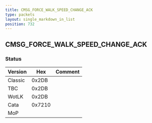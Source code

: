 ```yaml
---
title: CMSG_FORCE_WALK_SPEED_CHANGE_ACK
type: packets
layout: single_markdown_in_list
position: 732
---
```


## CMSG_FORCE_WALK_SPEED_CHANGE_ACK

### Status

Version    | Hex        | Comment
---------- | ---------- | ---------- 
Classic    | 0x2DB      |
TBC        | 0x2DB      |
WotLK      | 0x2DB      |
Cata       | 0x7210     |
MoP        |            |